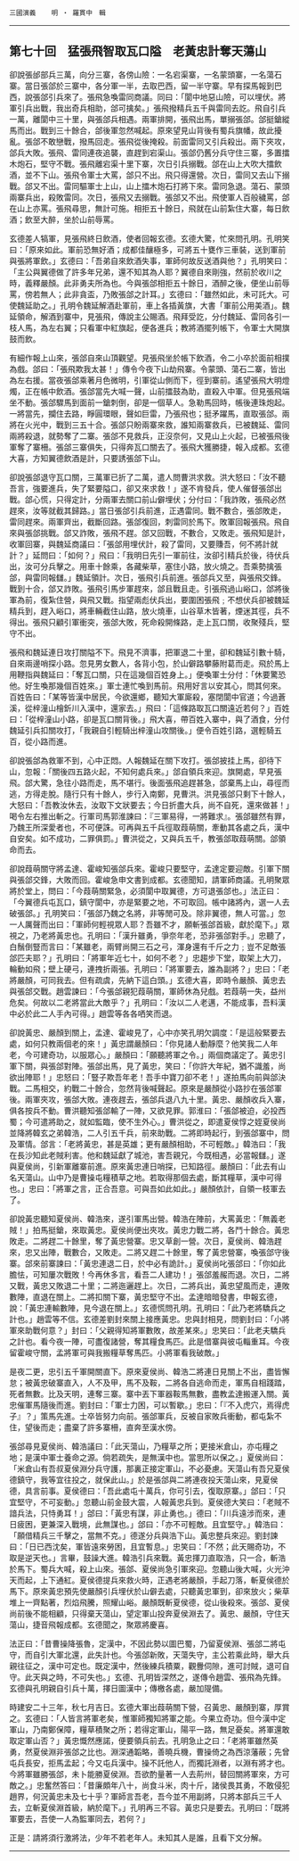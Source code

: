

`三國演義`　　`明 ‧ 羅貫中　輯`

* * *

## 第七十回　猛張飛智取瓦口隘　老黃忠計奪天蕩山

卻說張邰部兵三萬，向分三寨，各傍山險：一名宕渠寨，一名蒙頭寨，一名蕩石寨。當日張郃於三寨中，各分軍一半，去取巴西，留一半守寨。早有探馬報到巴西，說張郃引兵來了。張飛急喚雷同商議。同曰：「閬中地惡山險，可以埋伏。將軍引兵出戰，我出奇兵相助，郃可擒矣。」張飛撥精兵五千與雷同去訖。飛自引兵一萬，離閬中三十里，與張郃兵相遇。兩軍排開，張飛出馬，單搦張郃。郃挺鎗縱馬而出。戰到三十餘合，郃後軍忽然喊起。原來望見山背後有蜀兵旗幡，故此擾亂。張郃不敢戀戰，撥馬回走。張飛從後掩殺。前面雷同又引兵殺出。兩下夾攻，郃兵大敗。張飛、雷同連夜追襲，直趕到宕渠山。張郃仍舊分兵守住三寨，多置擂木炮石，堅守不戰。張飛離宕渠十里下寨，次日引兵搦戰。郃在山上大吹大擂飲酒，並不下山。張飛令軍士大罵，郃只不出。飛只得還營。次日，雷同又去山下搦戰。郃又不出。雷同驅軍士上山，山上擂木炮石打將下來。雷同急退。蕩石、蒙頭兩寨兵出，殺敗雷同。次日，張飛又去搦戰。張郃又不出。飛使軍人百般穢罵，郃在山上亦罵。張飛尋思，無計可施。相拒五十餘日，飛就在山前紮住大寨，每日飲酒；飲至大醉，坐於山前辱罵。

玄德差人犒軍，見張飛終日飲酒，使者回報玄德。玄德大驚，忙來問孔明。孔明笑曰：「原來如此。軍前恐無好酒；成都佳釀極多，可將五十甕作三車裝，送到軍前與張將軍飲。」玄德曰：「吾弟自來飲酒失事，軍師何故反送酒與他？」孔明笑曰：「主公與翼德做了許多年兄弟，還不知其為人耶？翼德自來剛強，然前於收川之時，義釋嚴顏。此非勇夫所為也。今與張郃相拒五十餘日，酒醉之後，便坐山前辱罵，傍若無人；此非貪盃，乃敗張郃之計耳。」玄德曰：「雖然如此，未可託大。可使魏延助之。」孔明令魏延解酒赴軍前，車上各插黃旗，大書「軍前公用美酒」。魏延領命，解酒到寨中，見張飛，傳說主公賜酒。飛拜受訖，分付魏延、雷同各引一枝人馬，為左右翼；只看軍中紅旗起，便各進兵；教將酒擺列帳下，令軍士大開旗鼓而飲。

有細作報上山來，張郃自來山頂觀望。見張飛坐於帳下飲酒，令二小卒於面前相撲為戲。郃曰：「張飛欺我太甚！」傳令今夜下山劫飛寨。令蒙頭、蕩石二寨，皆出為左右援。當夜張郃乘著月色微明，引軍從山側而下，徑到寨前。遙望張飛大明燈燭，正在帳中飲酒。張郃當先大喊一聲，山前擂鼓為助，直殺入中軍。但見張飛端坐不動。張郃驟馬到面前一鎗刺倒，卻是一個草人。急勒馬回時，帳後連珠炮起。一將當先，攔住去路，睜圓環眼，聲如巨雷，乃張飛也；挺矛躍馬，直取張郃。兩將在火光中，戰到三五十合。張郃只盼兩寨來救，誰知兩寨救兵，已被魏延、雷同兩將殺退，就勢奪了二寨。張郃不見救兵，正沒奈何，又見山上火起，已被張飛後軍奪了寨柵。張郃三寨俱失，只得奔瓦口關去了。張飛大獲勝捷，報入成都。玄德大喜，方知翼德飲酒是計，只要誘張郃下山。

卻說張郃退守瓦口關，三萬軍已折了二萬，遣人問曹洪求救。洪大怒曰：「汝不聽吾言，強要進兵，失了緊要隘口，卻又來求救！」遂不肯發兵，使人催督張郃出戰。郃心慌，只得定計，分兩軍去關口前山僻埋伏；分付曰：「我詐敗，張飛必然趕來，汝等就截其歸路。」當日張郃引兵前進，正遇雷同。戰不數合，張郃敗走，雷同趕來。兩軍齊出，截斷回路。張郃復回，刺雷同於馬下。敗軍回報張飛。飛自來與張郃挑戰。郃又詐敗，張飛不趕。郃又回戰，不數合，又敗走。張飛知是計，收軍回寨，與魏延商議曰：「張郃用埋伏計，殺了雷同，又要賺吾，何不將計就計？」延問曰：「如何？」飛曰：「我明日先引一軍前往，汝卻引精兵於後，待伏兵出，汝可分兵擊之。用車十餘乘，各藏柴草，塞住小路，放火燒之。吾乘勢擒張郃，與雷同報讎。」魏延領計。次日，張飛引兵前進。張郃兵又至，與張飛交鋒。戰到十合，郃又詐敗。張飛引馬步軍趕來，郃且戰且走。引張飛過山峪口，郃將後軍為前，復紮住營，與飛又戰。指望兩彪伏兵出，要圍困張飛﹔不想伏兵卻被魏延精兵到，趕入峪口，將車輛截住山路，放火燒車，山谷草木皆著，煙迷其徑，兵不得出。張飛只顧引軍衝突，張郃大敗，死命殺開條路，走上瓦口關，收聚殘兵，堅守不出。

張飛和魏延連日攻打關隘不下。飛見不濟事，把軍退二十里，卻和魏延引數十騎，自來兩邊哨探小路。忽見男女數人，各背小包，於山僻路攀藤附葛而走。飛於馬上用鞭指與魏延曰：「奪瓦口關，只在這幾個百姓身上。」便喚軍士分付：「休要驚恐他。好生喚那幾個百姓來。」軍士連忙喚到馬前。飛用好言以安其心，問其何來。百姓告曰：「某等皆漢中居民，今欲還鄉，聽知大軍廝殺，塞閉閬中官道；今過蒼溪，從梓潼山檜釿川入漢中，還家去。」飛曰：「這條路取瓦口關遠近若何？」百姓曰：「從梓潼山小路，卻是瓦口關背後。」飛大喜，帶百姓入寨中，與了酒食，分付魏延引兵扣關攻打，「我親自引輕騎出梓潼山攻關後。」便令百姓引路，選輕騎五百，從小路而進。

卻說張郃為救軍不到，心中正悶。人報魏延在關下攻打。張郃披挂上馬，卻待下山，忽報：「關後四五路火起，不知何處兵來。」郃自領兵來迎。旗開處，早見張飛。郃大驚，急往小路而走，馬不堪行。後面張飛追趕甚急，郃棄馬上山，尋徑而逃，方得走脫。隨行只有十餘人，步行入南鄭，見曹洪。洪見張郃只剩下十餘人，大怒曰：「吾教汝休去，汝取下文狀要去；今日折盡大兵，尚不自死，還來做甚！」喝令左右推出斬之。行軍司馬郭淮諫曰：『三軍易得，一將難求』。張郃雖然有罪，乃魏王所深愛者也，不可便誅。可再與五千兵徑取葭萌關，牽動其各處之兵，漢中自安矣。如不成功，二罪俱罰。」曹洪從之，又與兵五千，教張郃取葭萌關。郃領命而去。

卻說葭萌關守將孟達、霍峻知張郃兵來。霍峻只要堅守，孟達定要迎敵。引軍下關與張郃交鋒，大敗而回。霍峻急申文書到成都。玄德聞知，請軍師商議。孔明聚眾將於堂上，問曰：「今葭萌關緊急，必須閬中取翼德，方可退張郃也。」法正曰：「今翼德兵屯瓦口，鎮守閬中，亦是緊要之地，不可取回。帳中諸將內，選一人去破張郃。」孔明笑曰：「張郃乃魏之名將，非等閒可及。除非翼德，無人可當。」忽一人厲聲而出曰：「軍師何輕視眾人耶？吾雖不才，願斬張郃首級，獻於麾下。」眾視之，乃老將黃忠也。孔明曰：「漢升雖勇，爭奈年老，恐非張郃對手。」忠聽了，白鬚倒豎而言曰：「某雖老，兩臂尚開三石之弓，渾身還有千斤之力﹔豈不足敵張郃匹夫耶？」孔明曰：「將軍年近七十，如何不老？」忠趨步下堂，取架上大刀，輪動如飛；壁上硬弓，連拽折兩張。孔明曰：「將軍要去，誰為副將？」忠曰：「老將嚴顏，可同我去。但有疏虞，先納下這白頭。」玄德大喜，即時令嚴顏、黃忠去與張郃交戰。趙雲諫曰：「今張郃親犯葭萌關，軍師休為兒戲。若葭萌一失，益州危矣。何故以二老將當此大敵乎？」孔明曰：「汝以二人老邁，不能成事，吾料漢中必於此二人手內可得。」趙雲等各各哂笑而退。

卻說黃忠、嚴顏到關上，孟達、霍峻見了，心中亦笑孔明欠調度：「是這般緊要去處，如何只教兩個老的來！」黃忠謂嚴顏曰：「你見諸人動靜麼？他笑我二人年老，今可建奇功，以服眾心。」嚴顏曰：「願聽將軍之令。」兩個商議定了。黃忠引軍下關，與張郃對陣。張郃出馬，見了黃忠，笑曰：「你許大年紀，猶不識羞，尚欲出陣耶！」忠怒曰：「豎子欺吾年老！吾手中寶刀卻不老！」遂拍馬向前與郃決戰。二馬相交，約戰二十餘合，忽然背後喊聲起。原來是嚴顏從小路抄在張郃軍後。兩軍夾攻，張郃大敗。連夜趕去，張郃兵退八九十里。黃忠、嚴顏收兵入寨，俱各按兵不動。曹洪聽知張郃輸了一陣，又欲見罪。郭淮曰：「張郃被迫，必投西蜀；今可遣將助之，就如監臨，使不生外心。」曹洪從之，即遣夏侯惇之姪夏侯尚並降將韓玄之弟韓浩，二人引五千兵，前來助戰。二將即時起行，到張郃寨中，問及軍情。郃言：「老將黃忠，甚是英雄；更有嚴顏相助，不可輕敵。」韓浩曰：「我在長沙知此老賊利害。他和魏延獻了城池，害吾親兄，今既相遇，必當報讎。」遂與夏侯尚，引新軍離寨前進。原來黃忠連日哨探，已知路徑。嚴顏曰：「此去有山名天蕩山。山中乃是曹操屯糧積草之地。若取得那個去處，斷其糧草，漢中可得也。」忠曰：「將軍之言，正合吾意。可與吾如此如此。」嚴顏依計，自領一枝軍去了。

卻說黃忠聽知夏侯尚、韓浩來，遂引軍馬出營。韓浩在陣前，大罵黃忠：「無義老賊！」拍馬挺鎗，來取黃忠。夏侯尚便出夾攻。黃忠力戰二將，各鬥十餘合。黃忠敗走。二將趕二十餘里，奪了黃忠營寨。忠又草創一營。次日，夏侯尚、韓浩趕來，忠又出陣，戰數合，又敗走。二將又趕二十餘里，奪了黃忠營寨，喚張郃守後寨。郃來前寨諫曰：「黃忠連退二日，於中必有詭計。」夏侯尚叱張郃曰：「你如此膽怯，可知屢次戰敗！今再休多言，看吾二人建功！」張郃羞赧而退。次日，二將又戰，黃忠又敗退二十里；二將迤邐趕上。次日，二將兵出，黃忠望風而走，連敗數陣，直退在關上。二將扣關下寨，黃忠堅守不出。孟達暗暗發書，申報玄德，說：「黃忠連輸數陣，見今退在關上。」玄德慌問孔明。孔明曰：「此乃老將驕兵之計也。」趙雲等不信。玄德差劉封來關上接應黃忠。忠與封相見，問劉封曰：「小將軍來助戰何意？」封曰：「父親得知將軍數敗，故差某來。」忠笑曰：「此老夫驕兵之計也。看今夜一陣，可盡復諸營，奪其糧食馬匹。此是借寨與彼屯輜重耳。今夜留霍峻守關，孟將軍可與我搬糧草奪馬匹。小將軍看我破敵。」

是夜二更，忠引五千軍開關直下。原來夏侯尚、韓浩二將連日見關上不出，盡皆懈怠；被黃忠破寨直入，人不及甲，馬不及鞍，二將各自逃命而走，軍馬自相踐踏，死者無數。比及天明，連奪三寨。寨中丟下軍器鞍馬無數，盡教孟達搬運入關。黃忠催軍馬隨後而進。劉封曰：「軍士力困，可以暫歇。」忠曰：「『不入虎穴，焉得虎子』？」策馬先進。士卒皆努力向前。張郃軍兵，反被自家敗兵衝動，都屯紮不住，望後而走；盡棄了許多寨柵，直奔至漢水傍。

張郃尋見夏侯尚、韓浩議曰：「此天蕩山，乃糧草之所；更接米倉山，亦屯糧之地；是漢中軍士養命之源。倘若疏失，是無漢中也。當思所以保之。」夏侯尚曰：「米倉山有吾叔夏侯淵分兵守護，那裏正接定軍山，不必憂慮。天蕩山有吾兄夏侯德鎮守，我等宜往投之，就保此山。」於是張郃與二將連夜投天蕩山來，見夏侯德，具言前事。夏侯德曰：「吾此處屯十萬兵，你可引去，復取原寨。」郃曰：「只宜堅守，不可妄動。」忽聽山前金鼓大震，人報黃忠兵到。夏侯德大笑曰：「老賊不諳兵法，只恃勇耳！」郃曰：「黃忠有謀，非止勇也。」德曰：「川兵遠涉而來，連日疲困，更兼深入戰境，此無謀也。」郃曰：「亦不可輕敵。且宜堅守。」韓浩曰：「願借精兵三千擊之，當無不克。」德遂分兵與浩下山。黃忠整兵來迎。劉封諫曰：「日已西沈矣，軍皆遠來勞困，且宜暫息。」忠笑曰：「不然；此天賜奇功，不取是逆天也。」言畢，鼓譟大進。韓浩引兵來戰。黃忠揮刀直取浩，只一合，斬浩於馬下。蜀兵大喊，殺上山來。張郃、夏侯尚急引軍來迎。忽聽山後大喊，火光沖天而起，上下通紅。夏侯德提兵來救火時，正遇老將嚴顏，手起刀落，斬夏侯德於馬下。原來黃忠預先使嚴顏引兵埋伏於山僻去處，只聽黃忠軍到，卻來放火；柴草堆上一齊點著，烈焰飛騰，照耀山峪。嚴顏既斬夏侯德，從山後殺來。張郃、夏侯尚前後不能相顧，只得棄天蕩山，望定軍山投奔夏侯淵去了。黃忠、嚴顏，守住天蕩山，捷音飛報成都。玄德聞之，聚眾將慶喜。

法正曰：「昔曹操降張魯，定漢中，不因此勢以圖巴蜀，乃留夏侯淵、張郃二將屯守，而自引大軍北還，此失計也。今張郃新敗，天蕩失守，主公若乘此時，舉大兵親往征之，漢中可定也。既定漢中，然後練兵積粟，觀釁伺隙，進可討賊，退可自守。此天與之時，不可失也。」玄德、孔明皆深然之，遂傳令趙雲、張飛為先鋒。玄德與孔明親自引兵十萬，擇日圖漢中；傳檄各處，嚴加隄備。

時建安二十三年，秋七月吉日。玄德大軍出葭萌關下營，召黃忠、嚴顏到寨，厚賞之。玄德曰：「人皆言將軍老矣，惟軍師獨知將軍之能。今果立奇功。但今漢中定軍山，乃南鄭保障，糧草積聚之所；若得定軍山，陽平一路，無足憂矣。將軍還敢取定軍山否？」黃忠慨然應諾，便要領兵前去。孔明急止之曰：「老將軍雖然英勇，然夏侯淵非張郃之比也。淵深通韜略，善曉兵機，曹操倚之為西涼藩蔽；先曾屯兵長安，拒馬孟起；今又屯兵漢中。操不託他人，而獨託淵者，以淵有將才也。今將軍雖勝張郃，未卜能勝夏侯淵。吾欲酌量著一人去荊州，替回關將軍來，方可敵之。」忠奮然答曰：「昔廉頗年八十，尚食斗米，肉十斤，諸侯畏其勇，不敢侵犯趙界，何況黃忠未及七十乎？軍師言吾老，吾今並不用副將，只將本部兵三千人去，立斬夏侯淵首級，納於麾下。」孔明再三不容。黃忠只是要去。孔明曰：「既將軍要去，吾使一人為監軍同去，若何？」

正是：請將須行激將法，少年不若老年人。未知其人是誰，且看下文分解。

* * *

